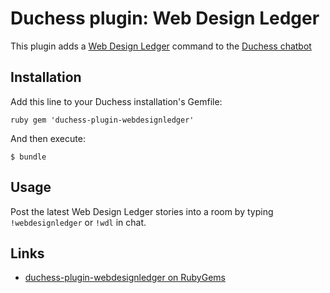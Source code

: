 # Duchess plugin: Web Design Ledger

This plugin adds a [Web Design Ledger](http://www.webdesignledger.com) command to the [Duchess chatbot](https://github.com/silentgrowl/duchess)

## Installation

Add this line to your Duchess installation's Gemfile:

``ruby
gem 'duchess-plugin-webdesignledger'
``

And then execute:

    $ bundle

## Usage

Post the latest Web Design Ledger stories into a room by typing ```!webdesignledger``` or ```!wdl``` in chat.

## Links

* [duchess-plugin-webdesignledger on RubyGems](https://rubygems.org/gems/duchess-plugin-webdesignledger)
